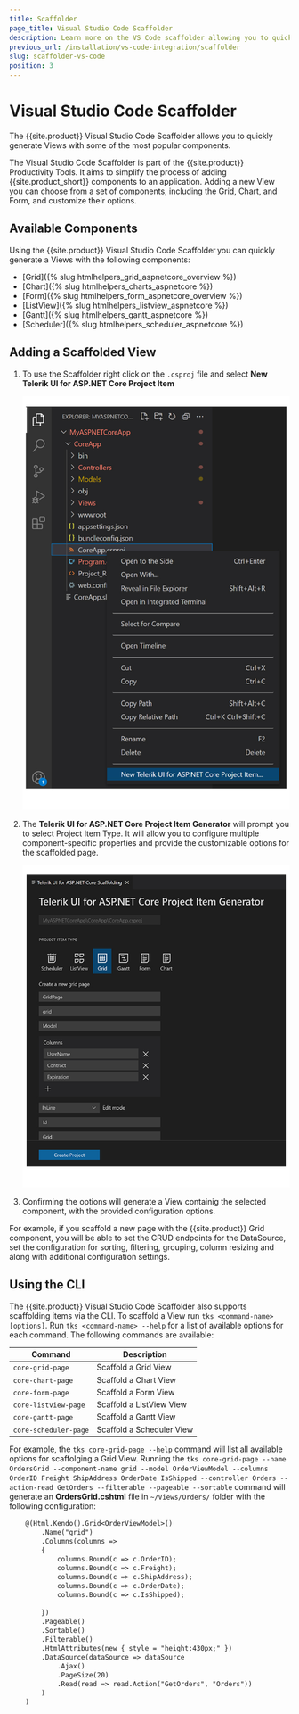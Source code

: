 ```yaml
---
title: Scaffolder
page_title: Visual Studio Code Scaffolder
description: Learn more on the VS Code scaffolder allowing you to quickly generate Views with some of the most popular Telerik UI for ASP.NET Core components.
previous_url: /installation/vs-code-integration/scaffolder
slug: scaffolder-vs-code
position: 3
---
```


# Visual Studio Code Scaffolder

The {{site.product}} Visual Studio Code Scaffolder allows you to quickly generate Views with some of the most popular components.

The Visual Studio Code Scaffolder is part of the  {{site.product}} Productivity Tools. It aims to simplify the process of adding {{site.product_short}} components to an application. Adding a new View you can choose from a set of components, including the Grid, Chart, and Form, and customize their options.

## Available Components

Using the {{site.product}} Visual Studio Code Scaffolder you can quickly generate a Views with the following components:

* [Grid]({% slug htmlhelpers_grid_aspnetcore_overview %})
* [Chart]({% slug htmlhelpers_charts_aspnetcore %})
* [Form]({% slug htmlhelpers_form_aspnetcore_overview %})
* [ListView]({% slug htmlhelpers_listview_aspnetcore %})
* [Gantt]({% slug htmlhelpers_gantt_aspnetcore %})
* [Scheduler]({% slug htmlhelpers_scheduler_aspnetcore %})

## Adding a Scaffolded View

1. To use the Scaffolder right click on the `.csproj` file and select **New Telerik UI for ASP.NET Core Project Item**

    ![{{ site.product_short }} Select New Project Item in the context menu](images/aspnetcore-scaffolder-context-menu.jpg)

1. The **Telerik UI for ASP.NET Core Project Item Generator** will prompt you to select Project Item Type. It will allow you to configure multiple component-specific properties and provide the customizable options for the scaffolded page.

    ![{{ site.product_short }} Scaffolder project item generator](images/aspnetcore-scaffolder.jpg)

1. Confirming the options will generate a View containig the selected component, with the provided configuration options.

For example, if you scaffold a new page with the {{site.product}} Grid component, you will be able to set the CRUD endpoints for the DataSource, set the configuration for sorting, filtering, grouping, column resizing and along with additional configuration settings.

## Using the CLI

The {{site.product}} Visual Studio Code Scaffolder also supports scaffolding items via the CLI. To scaffold a View run `tks <command-name> [options]`. Run `tks <command-name> --help` for a list of available options for each command. The following commands are available:

| Command | Description |
|---|---|
|`core-grid-page`       | Scaffold a Grid View      |
|`core-chart-page`      | Scaffold a Chart View     |
|`core-form-page`       | Scaffold a Form View      |
|`core-listview-page`   | Scaffold a ListView View  |
|`core-gantt-page`      | Scaffold a Gantt View     |
|`core-scheduler-page`  | Scaffold a Scheduler View |

For example, the `tks core-grid-page --help` command will list all available options for scaffolging a Grid View. Running the `tks core-grid-page --name OrdersGrid --component-name grid --model OrderViewModel --columns OrderID Freight ShipAddress OrderDate IsShipped --controller Orders --action-read GetOrders --filterable --pageable --sortable` command will generate an **OrdersGrid.cshtml** file in `~/Views/Orders/` folder with the following configuration:

```HtmlHelper
    @(Html.Kendo().Grid<OrderViewModel>()
        .Name("grid")
        .Columns(columns =>
        {
            columns.Bound(c => c.OrderID);
            columns.Bound(c => c.Freight);
            columns.Bound(c => c.ShipAddress);
            columns.Bound(c => c.OrderDate);
            columns.Bound(c => c.IsShipped);
        
        })
        .Pageable()
        .Sortable()
        .Filterable()
        .HtmlAttributes(new { style = "height:430px;" })
        .DataSource(dataSource => dataSource
            .Ajax()
            .PageSize(20)
            .Read(read => read.Action("GetOrders", "Orders"))
        )
    )
```
